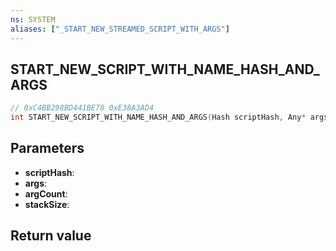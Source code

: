 ```yaml
---
ns: SYSTEM
aliases: ["_START_NEW_STREAMED_SCRIPT_WITH_ARGS"]
---
```

## START_NEW_SCRIPT_WITH_NAME_HASH_AND_ARGS

```c
// 0xC4BB298BD441BE78 0xE38A3AD4
int START_NEW_SCRIPT_WITH_NAME_HASH_AND_ARGS(Hash scriptHash, Any* args, int argCount, int stackSize);
```


## Parameters
* **scriptHash**: 
* **args**: 
* **argCount**: 
* **stackSize**: 

## Return value
